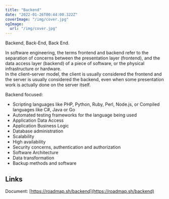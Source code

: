```yaml
---
title: "Backend"
date: "2022-01-26T00:44:00.322Z"
coverImage: "/img/cover.jpg"
ogImage:
  url: "/img/cover.jpg"
---
```


Backend, Back-End, Back End.

In software engineering, the terms frontend and backend refer to the separation of concerns between the presentation layer (frontend), and the data access layer (backend) of a piece of software, or the physical infrastructure or hardware.  
In the client–server model, the client is usually considered the frontend and the server is usually considered the backend, even when some presentation work is actually done on the server itself.

Backend focused:  
- Scripting languages like PHP, Python, Ruby, Perl, Node.js, or Compiled languages like C#, Java or Go
- Automated testing frameworks for the language being used
- Application Data Access
- Application Business Logic
- Database administration
- Scalability
- High availability
- Security concerns, authentication and authorization
- Software Architecture
- Data transformation
- Backup methods and software

## Links

Document: [https://roadmap.sh/backend](https://roadmap.sh/backend)
